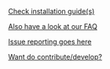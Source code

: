 [Check installation guide(s)](https://github.com/PokemonGoF/PokemonGo-Bot/wiki/Installation)

[Also have a look at our FAQ](https://github.com/PokemonGoF/PokemonGo-Bot/wiki/FAQ)


[Issue reporting goes here](https://github.com/PokemonGoF/PokemonGo-Bot/issues)

[Want do contribute/develop?](https://github.com/PokemonGoF/PokemonGo-Bot/wiki/Develop-PokemonGo-Bot)